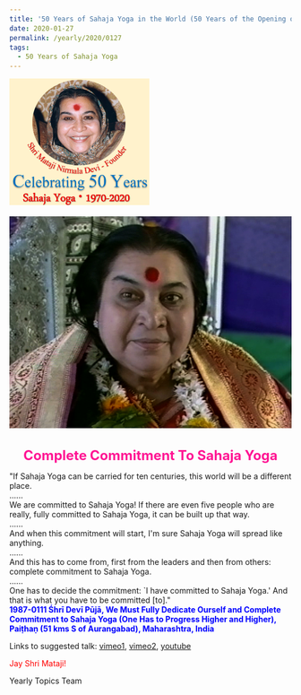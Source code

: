 ```yaml
---
title: '50 Years of Sahaja Yoga in the World (50 Years of the Opening of the Sahasrāra Chakra), Post 4'
date: 2020-01-27
permalink: /yearly/2020/0127
tags:
  - 50 Years of Sahaja Yoga
---
```


<div style="text-align: left"><img src="/images/Celebrating50YearsSahajaYoga.png" width="250" /></div><br>

<div style="text-align: center"><img src="/images/image300.jpeg" /></div>

<br>
<p style="color:DeepPink; text-align:center">
<font size="+2"><b>Complete Commitment To Sahaja Yoga</b><br></font>
</p>

<p>
"If Sahaja Yoga can be carried for ten centuries, this world will be a different place.<br>
......<br>
We are committed to Sahaja Yoga! If there are even five people who are really, fully committed to Sahaja Yoga, it can be built up that way.<br>
......<br>
And when this commitment will start, I'm sure Sahaja Yoga will spread like anything.<br>
......<br>
And this has to come from, first from the leaders and then from others: complete commitment to Sahaja Yoga.<br>
......<br>
One has to decide the commitment: `I have committed to Sahaja Yoga.' And that is what you have to be committed [to]."<br>
<font color="blue"><b>1987-0111 Śhrī Devī Pūjā, We Must Fully Dedicate Ourself and Complete Commitment to Sahaja Yoga (One Has to Progress Higher and Higher), Paiṭhaṇ (51 kms S of Aurangabad), Maharashtra, India</b></font><br>
</p>

Links to suggested talk: <a href="https://vimeo.com/25431464"> vimeo1</a>, <a href="https://vimeo.com/333433043"> vimeo2</a>, <a href="https://www.youtube.com/watch?v=9Oi6Rm-yLdY"> youtube</a><br>

<p style="color:red;">Jay Shri Mataji!<br></p>

Yearly Topics Team
